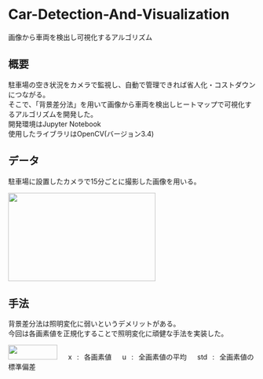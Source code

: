 # Car-Detection-And-Visualization
画像から車両を検出し可視化するアルゴリズム
## 概要
駐車場の空き状況をカメラで監視し、自動で管理できれば省人化・コストダウンにつながる。  
そこで、「背景差分法」を用いて画像から車両を検出しヒートマップで可視化するアルゴリズムを開発した。  
開発環境はJupyter Notebook  
使用したライブラリはOpenCV(バージョン3.4)
## データ
駐車場に設置したカメラで15分ごとに撮影した画像を用いる。  
  
<img src = "https://user-images.githubusercontent.com/63439267/79410632-f13b9280-7fdb-11ea-880c-8a5a6cadc6b3.jpg" width = "300" height = "180">
  
## 手法
背景差分法は照明変化に弱いというデメリットがある。  
今回は各画素値を正規化することで照明変化に頑健な手法を実装した。
  
<img src = "https://user-images.githubusercontent.com/63439267/79412123-aface680-7fdf-11ea-8c9e-46e8317caabd.PNG" width = "100" height = "30"> &emsp;
x &thinsp; : &thinsp; 各画素値 &emsp;
u &thinsp; : &thinsp; 全画素値の平均 &emsp;
std &thinsp; : &thinsp; 全画素値の標準偏差 &emsp;

